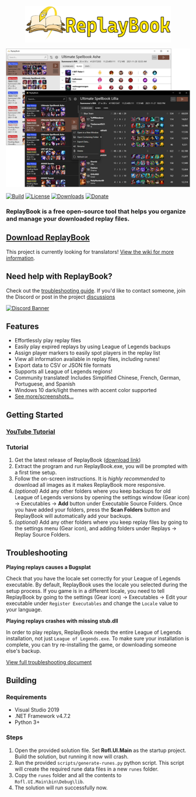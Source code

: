 <p align="center">
<a href="https://github.com/fraxiinus/ReplayBook/releases/latest">
<img src=".github/logo/banner_rev2_fullsize.png" alt="ReplayBook Logo Banner Image" width="400"/>
</a>
</p>

![DarkMode](.github/screenshots/0_banner_image.png "Window Overview Image")

[![Build](https://img.shields.io/github/workflow/status/fraxiinus/ReplayBook/Build?style=flat-square)](https://github.com/fraxiinus/ReplayBook/actions?query=workflow%3ABuild)
[![License](https://img.shields.io/github/license/fraxiinus/ReplayBook?style=flat-square)](https://github.com/fraxiinus/ReplayBook/blob/master/LICENSE)
[![Downloads](https://img.shields.io/github/downloads/fraxiinus/replaybook/total?style=flat-square)](https://github.com/fraxiinus/ReplayBook/releases/latest)
[![Donate](https://shields.io/badge/ko--fi-support%20me-green?logo=ko-fi&style=flat-square)](https://ko-fi.com/fraxiinus)

### ReplayBook is a free open-source tool that helps you organize and manage your downloaded replay files.

## [Download ReplayBook](https://github.com/fraxiinus/ReplayBook/releases/latest)

This project is currently looking for translators! [View the wiki for more information](https://github.com/fraxiinus/ReplayBook/wiki/Translating).

## Need help with ReplayBook?

Check out the [troubleshooting guide](https://github.com/fraxiinus/ReplayBook/wiki/Troubleshooting). If you'd like to contact someone, join the Discord or post in the project [discussions](https://github.com/fraxiinus/ReplayBook/discussions)

[![Discord Banner](https://discordapp.com/api/guilds/606263917211156501/widget.png?style=banner2)](https://discord.gg/c33Rc5J)

## Features

* Effortlessly play replay files
* Easily play expired replays by using League of Legends backups
* Assign player markers to easily spot players in the replay list
* View all information available in replay files, including runes!
* Export data to CSV or JSON file formats
* Supports all League of Legends regions!
* Community translated! Includes Simplified Chinese, French, German, Portuguese, and Spanish
* Windows 10 dark/light themes with accent color supported
* [See more/screenshots...](https://github.com/fraxiinus/ReplayBook/wiki/Features-and-Screenshots)

## Getting Started

### [YouTube Tutorial](https://youtu.be/mOpoyZuVyzs)

### Tutorial

1. Get the latest release of ReplayBook ([download link](https://github.com/fraxiinus/ReplayBook/releases))
2. Extract the program and run ReplayBook.exe, you will be prompted with a first time setup.
3. Follow the on-screen instructions. It is *highly recommended* to download all images as it makes ReplayBook more responsive.
4. *(optional)* Add any other folders where you keep backups for old League of Legends versions by opening the settings window (Gear icon) -> Executables -> **Add** button under Executable Source Folders. Once you have added your folders, press the **Scan Folders** button and ReplayBook will automatically add your backups.
5. *(optional)* Add any other folders where you keep replay files by going to the settings menu (Gear icon), and adding folders under Replays -> Replay Source Folders.

## Troubleshooting

**Playing replays causes a Bugsplat**

Check that you have the locale set correctly for your League of Legends executable. By default, ReplayBook uses the locale you selected during the setup process. If you game is in a different locale, you need to tell ReplayBook by going to the settings (Gear icon) -> Executables -> Edit your executable under `Register Executables` and change the `Locale` value to your language.

**Playing replays crashes with missing stub.dll**

In order to play replays, ReplayBook needs the entire League of Legends installation, not just `League of Legends.exe`. To make sure your installation is complete, you can try re-installing the game, or downloading someone else's backup.

[View full troubleshooting document](https://github.com/fraxiinus/ReplayBook/wiki/Troubleshooting)

## Building

### Requirements

* Visual Studio 2019
* .NET Framework v4.7.2
* Python 3+

### Steps

1. Open the provided solution file. Set **Rofl.UI.Main** as the startup project. Build the solution, but running it now will crash.
2. Run the provided `scripts/generate-runes.py` python script. This script will create the required rune data files in a new `runes` folder.
3. Copy the `runes` folder and all the contents to `Rofl.UI.Main\bin\Debug\lib`.
4. The solution will run successfully now.
